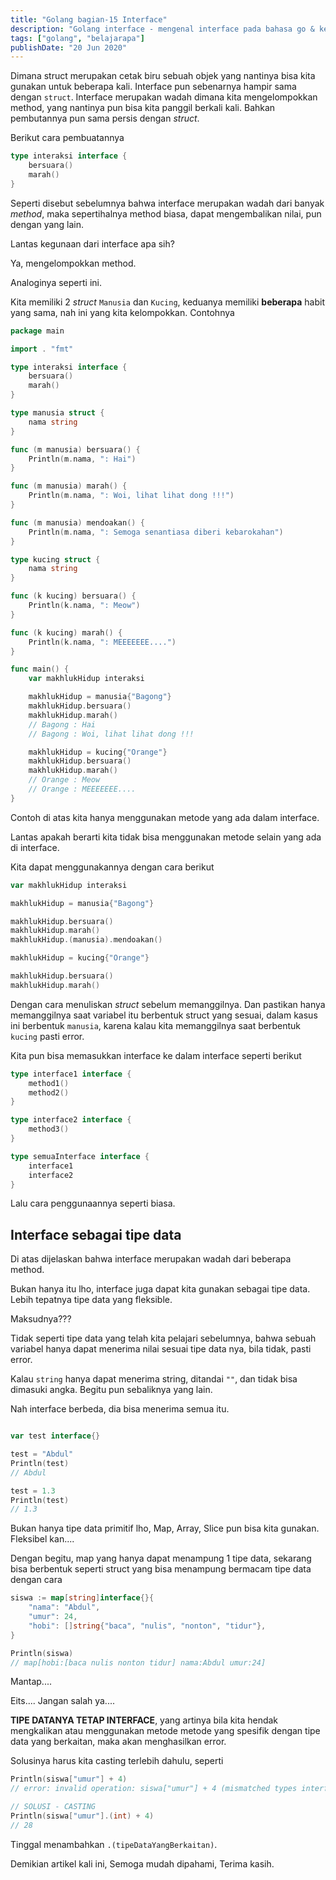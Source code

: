 ```yaml
---
title: "Golang bagian-15 Interface"
description: "Golang interface - mengenal interface pada bahasa go & keunikannya"
tags: ["golang", "belajarapa"]
publishDate: "20 Jun 2020"
---
```


Dimana struct merupakan cetak biru sebuah objek yang nantinya bisa kita gunakan untuk beberapa kali.
Interface pun sebenarnya hampir sama dengan `struct`. Interface merupakan wadah dimana kita mengelompokkan method, yang nantinya pun bisa kita panggil berkali kali.
Bahkan pembutannya pun sama persis dengan _struct_.

Berikut cara pembuatannya

```go
type interaksi interface {
    bersuara()
    marah()
}
```

Seperti disebut sebelumnya bahwa interface merupakan wadah dari banyak _method_, maka sepertihalnya method biasa, dapat mengembalikan nilai, pun dengan yang lain.

Lantas kegunaan dari interface apa sih?

Ya, mengelompokkan method.

Analoginya seperti ini.

Kita memiliki 2 _struct_ `Manusia` dan `Kucing`, keduanya memiliki **beberapa** habit yang sama, nah ini yang kita kelompokkan.
Contohnya

```go
package main

import . "fmt"

type interaksi interface {
	bersuara()
	marah()
}

type manusia struct {
	nama string
}

func (m manusia) bersuara() {
	Println(m.nama, ": Hai")
}

func (m manusia) marah() {
	Println(m.nama, ": Woi, lihat lihat dong !!!")
}

func (m manusia) mendoakan() {
	Println(m.nama, ": Semoga senantiasa diberi kebarokahan")
}

type kucing struct {
	nama string
}

func (k kucing) bersuara() {
	Println(k.nama, ": Meow")
}

func (k kucing) marah() {
	Println(k.nama, ": MEEEEEEE....")
}

func main() {
	var makhlukHidup interaksi

	makhlukHidup = manusia{"Bagong"}
	makhlukHidup.bersuara()
    makhlukHidup.marah()
    // Bagong : Hai
    // Bagong : Woi, lihat lihat dong !!!

	makhlukHidup = kucing{"Orange"}
	makhlukHidup.bersuara()
    makhlukHidup.marah()
    // Orange : Meow
    // Orange : MEEEEEEE....
}
```

Contoh di atas kita hanya menggunakan metode yang ada dalam interface.

Lantas apakah berarti kita tidak bisa menggunakan metode selain yang ada di interface.

Kita dapat menggunakannya dengan cara berikut

```go
var makhlukHidup interaksi

makhlukHidup = manusia{"Bagong"}

makhlukHidup.bersuara()
makhlukHidup.marah()
makhlukHidup.(manusia).mendoakan()

makhlukHidup = kucing{"Orange"}

makhlukHidup.bersuara()
makhlukHidup.marah()
```

Dengan cara menuliskan _struct_ sebelum memanggilnya.
Dan pastikan hanya memanggilnya saat variabel itu berbentuk struct yang sesuai, dalam kasus ini berbentuk `manusia`, karena kalau kita memanggilnya saat berbentuk `kucing` pasti error.

Kita pun bisa memasukkan interface ke dalam interface seperti berikut

```go
type interface1 interface {
    method1()
    method2()
}

type interface2 interface {
    method3()
}

type semuaInterface interface {
    interface1
    interface2
}
```

Lalu cara penggunaannya seperti biasa.

## Interface sebagai tipe data

Di atas dijelaskan bahwa interface merupakan wadah dari beberapa method.

Bukan hanya itu lho, interface juga dapat kita gunakan sebagai tipe data.
Lebih tepatnya tipe data yang fleksible.

Maksudnya???

Tidak seperti tipe data yang telah kita pelajari sebelumnya, bahwa sebuah variabel hanya dapat menerima nilai sesuai tipe data nya, bila tidak, pasti error.

Kalau `string` hanya dapat menerima string, ditandai `""`, dan tidak bisa dimasuki angka.
Begitu pun sebaliknya yang lain.

Nah interface berbeda, dia bisa menerima semua itu.

```go

var test interface{}

test = "Abdul"
Println(test)
// Abdul

test = 1.3
Println(test)
// 1.3
```

Bukan hanya tipe data primitif lho, Map, Array, Slice pun bisa kita gunakan.
Fleksibel kan....

Dengan begitu, map yang hanya dapat menampung 1 tipe data, sekarang bisa berbentuk seperti struct yang bisa menampung bermacam tipe data dengan cara

```go
siswa := map[string]interface{}{
	"nama": "Abdul",
	"umur": 24,
	"hobi": []string{"baca", "nulis", "nonton", "tidur"},
}

Println(siswa)
// map[hobi:[baca nulis nonton tidur] nama:Abdul umur:24]
```

Mantap....

Eits....
Jangan salah ya....

**TIPE DATANYA TETAP INTERFACE**, yang artinya bila kita hendak mengkalikan atau menggunakan metode metode yang spesifik dengan tipe data yang berkaitan, maka akan menghasilkan error.

Solusinya harus kita casting terlebih dahulu, seperti

```go
Println(siswa["umur"] + 4)
// error: invalid operation: siswa["umur"] + 4 (mismatched types interface {} and int)

// SOLUSI - CASTING
Println(siswa["umur"].(int) + 4)
// 28
```

Tinggal menambahkan `.(tipeDataYangBerkaitan)`.

Demikian artikel kali ini,
Semoga mudah dipahami,
Terima kasih.
